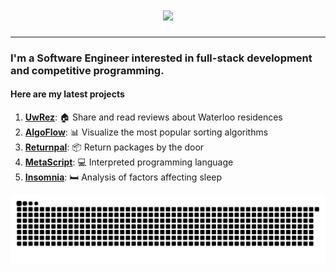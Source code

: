 <h1 align="center">
    <img src="https://readme-typing-svg.herokuapp.com/?font=Righteous&size=35&center=true&vCenter=true&width=500&height=70&duration=4000&lines=Good+Morning!+☕;+I'm+Geoffrey!;" />
</h1>
<hr>
<h3> 
    I'm a Software Engineer interested in full-stack development and competitive programming.
</h3>
<h4>
Here are my latest projects
</h4>

1. **[UwRez](https://github.com/LGeoff31/uwdorm)**:               🏠 Share and read reviews about Waterloo residences
2. **[AlgoFlow](https://github.com/LGeoff31/AlgoFlow)**:          📊 Visualize the most popular sorting algorithms
3. **[Returnpal](https://github.com/LGeoff31/returnPal)**:        📦 Return packages by the door
4. **[MetaScript](https://github.com/LGeoff31/MetaScript)**:      💻 Interpreted programming language
5. **[Insomnia](https://github.com/LGeoff31/insomnia2)**:         🛏️ Analysis of factors affecting sleep

<img alt="snake eating my contributions" src="https://raw.githubusercontent.com/lgeoff31/lgeoff31/output/github-contribution-grid-snake.svg" />
